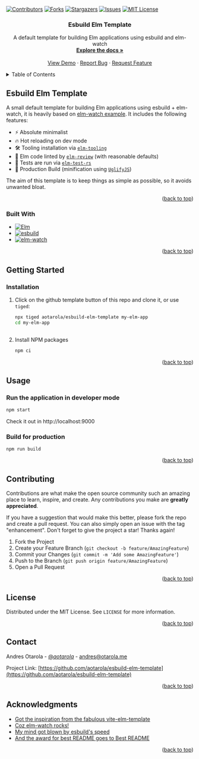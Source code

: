 <!-- Improved compatibility of back to top link: See: https://github.com/othneildrew/Best-README-Template/pull/73 -->
<a name="readme-top"></a>
<!--
*** Thanks for checking out the Best-README-Template. If you have a suggestion
*** that would make this better, please fork the repo and create a pull request
*** or simply open an issue with the tag "enhancement".
*** Don't forget to give the project a star!
*** Thanks again! Now go create something AMAZING! :D
-->



<!-- PROJECT SHIELDS -->
<!--
*** I'm using markdown "reference style" links for readability.
*** Reference links are enclosed in brackets [ ] instead of parentheses ( ).
*** See the bottom of this document for the declaration of the reference variables
*** for contributors-url, forks-url, etc. This is an optional, concise syntax you may use.
*** https://www.markdownguide.org/basic-syntax/#reference-style-links
-->
[![Contributors][contributors-shield]][contributors-url]
[![Forks][forks-shield]][forks-url]
[![Stargazers][stars-shield]][stars-url]
[![Issues][issues-shield]][issues-url]
[![MIT License][license-shield]][license-url]



<!-- PROJECT LOGO -->
<div align="center">

<h3 align="center">Esbuild Elm Template</h3>

  <p align="center">
    A default template for building Elm applications using esbuild and elm-watch
    <br />
    <a href="https://github.com/aotarola/esbuild-elm-template"><strong>Explore the docs »</strong></a>
    <br />
    <br />
    <a href="https://esbuild-elm-template.netlify.app/">View Demo</a>
    ·
    <a href="https://github.com/aotarola/esbuild-elm-template/issues">Report Bug</a>
    ·
    <a href="https://github.com/aotarola/esbuild-elm-template/issues">Request Feature</a>
  </p>
</div>



<!-- TABLE OF CONTENTS -->
<details>
  <summary>Table of Contents</summary>
  <ol>
    <li>
      <a href="#esbuild-elm-template">Esbuild Elm Template</a>
      <ul>
        <li><a href="#built-with">Built With</a></li>
      </ul>
    </li>
    <li>
      <a href="#getting-started">Getting Started</a>
      <ul>
        <li><a href="#installation">Installation</a></li>
      </ul>
    </li>
    <li><a href="#usage">Usage</a></li>
    <li><a href="#contributing">Contributing</a></li>
    <li><a href="#license">License</a></li>
    <li><a href="#contact">Contact</a></li>
    <li><a href="#acknowledgments">Acknowledgments</a></li>
  </ol>
</details>



<!-- ABOUT THE PROJECT -->


## Esbuild Elm Template

A small default template for building Elm applications using esbuild + elm-watch,
it is heavily based on [elm-watch example][elm-watch-example-url].
It includes the following features:

* :zap: Absolute minimalist
* :fire: Hot reloading on dev mode
* :hammer_and_wrench: Tooling installation via [`elm-tooling`][elm-tooling-url]
* :nail_care: Elm code linted by [`elm-review`][elm-review-url] (with reasonable defaults)
* :test_tube: Tests are run via [`elm-test-rs`][elm-test-rs-url]
* :rocket: Production Build (minification using [`UglifyJS`][uglifyjs-url])

The aim of this template is to keep things as simple as possible, so it avoids
unwanted bloat.

<p align="right">(<a href="#readme-top">back to top</a>)</p>


### Built With

* [![Elm][Elm-shield]][Elm-url]
* [![esbuild][esbuild-shield]][esbuild-url]
* [![elm-watch][elm-watch-shield]][elm-watch-url]

<p align="right">(<a href="#readme-top">back to top</a>)</p>


<!-- GETTING STARTED -->
## Getting Started


### Installation

1. Click on the github template button of this repo and clone it, or use `tiged`:

   ```sh
   npx tiged aotarola/esbuild-elm-template my-elm-app
   cd my-elm-app
  
   ```
3. Install NPM packages

   ```sh
   npm ci
   ```

<p align="right">(<a href="#readme-top">back to top</a>)</p>



<!-- USAGE EXAMPLES -->
## Usage

### Run the application in developer mode

```sh
npm start
```

Check it out in http://localhost:9000

### Build for production

```
npm run build
```

<p align="right">(<a href="#readme-top">back to top</a>)</p>


<!-- CONTRIBUTING -->
## Contributing

Contributions are what make the open source community such an amazing place to learn, inspire, and create. Any contributions you make are **greatly appreciated**.

If you have a suggestion that would make this better, please fork the repo and create a pull request. You can also simply open an issue with the tag "enhancement".
Don't forget to give the project a star! Thanks again!

1. Fork the Project
2. Create your Feature Branch (`git checkout -b feature/AmazingFeature`)
3. Commit your Changes (`git commit -m 'Add some AmazingFeature'`)
4. Push to the Branch (`git push origin feature/AmazingFeature`)
5. Open a Pull Request

<p align="right">(<a href="#readme-top">back to top</a>)</p>



<!-- LICENSE -->
## License

Distributed under the MIT License. See `LICENSE` for more information.

<p align="right">(<a href="#readme-top">back to top</a>)</p>



<!-- CONTACT -->
## Contact

Andres Otarola - [@_aotarola_](https://twitter.com/_aotarola_) - andres@otarola.me

Project Link: [https://github.com/aotarola/esbuild-elm-template](https://github.com/aotarola/esbuild-elm-template)

<p align="right">(<a href="#readme-top">back to top</a>)</p>



<!-- ACKNOWLEDGMENTS -->
## Acknowledgments

* [Got the inspiration from the fabulous vite-elm-template](https://github.com/lindsaykwardell/vite-elm-template)
* [Coz elm-watch rocks!][elm-watch-url]
* [My mind got blown by esbuild's speed][esbuild-url]
* [And the award for best README goes to Best README](https://github.com/othneildrew/Best-README-Template#readme-top)

<p align="right">(<a href="#readme-top">back to top</a>)</p>



<!-- MARKDOWN LINKS & IMAGES -->
<!-- https://www.markdownguide.org/basic-syntax/#reference-style-links -->

[Elm-shield]: https://img.shields.io/badge/Elm-60B5CC?style=for-the-badge&logo=elm&logoColor=white
[esbuild-shield]: https://img.shields.io/badge/esbuild-FFCF00?style=for-the-badge&logo=esbuild&logoColor=black
[elm-watch-shield]: https://img.shields.io/badge/elm-watch-purple?style=for-the-badge&logo=elm-watch
[contributors-shield]: https://img.shields.io/github/contributors/aotarola/esbuild-elm-template.svg?style=for-the-badge
[contributors-url]: https://github.com/aotarola/esbuild-elm-template/graphs/contributors
[forks-shield]: https://img.shields.io/github/forks/aotarola/esbuild-elm-template.svg?style=for-the-badge
[forks-url]: https://github.com/aotarola/esbuild-elm-template/network/members
[stars-shield]: https://img.shields.io/github/stars/aotarola/esbuild-elm-template.svg?style=for-the-badge
[stars-url]: https://github.com/aotarola/esbuild-elm-template/stargazers
[issues-shield]: https://img.shields.io/github/issues/aotarola/esbuild-elm-template.svg?style=for-the-badge
[issues-url]: https://github.com/aotarola/esbuild-elm-template/issues
[license-shield]: https://img.shields.io/github/license/aotarola/esbuild-elm-template.svg?style=for-the-badge
[license-url]: https://github.com/aotarola/esbuild-elm-tempalte/blob/master/LICENSE.txt
[linkedin-shield]: https://img.shields.io/badge/-LinkedIn-black.svg?style=for-the-badge&logo=linkedin&colorB=555
[linkedin-url]: https://linkedin.com/in/aotarolaalvarado


[Elm-url]: https://elm-lang.org/
[esbuild-url]: https://esbuild.github.io/
[elm-watch-url]: https://lydell.github.io/elm-watch/
[elm-watch-example-url]: https://github.com/lydell/elm-watch/tree/05a147a2d85aa396e4646278b57c99df391edbf2/example#readme
[elm-test-rs-url]: https://github.com/mpizenberg/elm-test-rs
[elm-review-url]: https://package.elm-lang.org/packages/jfmengels/elm-review/latest/
[uglifyjs-url]: https://lisperator.net/uglifyjs/
[elm-tooling-url]: https://elm-tooling.github.io/elm-tooling-cli/
